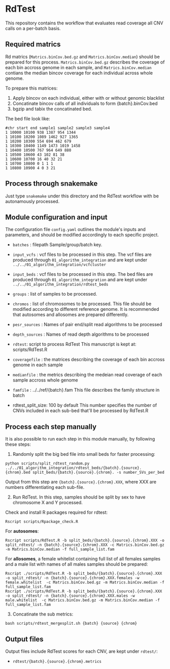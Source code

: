 # RdTest
This repository contains the workflow that evaluates read coverage all CNV calls on a per-batch basis.

## Required matrics
Rd matrics (`Matrics.binCov.bed.gz` and `Matrics.binCov.median`) should be prepared for this process.  `Matrics.binCov.bed.gz` describes the coverage of each bin accross genome in each sample, and `Matrics.binCov.median` contians the median bincov coverage for each individual across whole genome.

To prepare this matrices:
1. Apply bincov on each individual, either with or without genomic blacklist
2. Concatinate bincov calls of all individuals to form {batch}.binCov.bed
3. bgzip and tabix the concatinated bed.

The bed file look like:
```
#chr start end sample1 sample2 sample3 sample4
1 10000 10100 938 1387 954 1344
1 10100 10200 1089 1462 927 1365
1 10200 10300 554 694 462 679
1 10300 10400 1149 1473 1019 1458
1 10400 10500 767 964 649 880
1 10500 10600 43 102 81 38
1 10600 10700 16 40 32 21
1 10700 10800 0 1 1 1
1 10800 10900 4 0 3 21
```

## Process through snakemake
Just type `snakemake` under this directory and the RdTest workflow with be autonamously processed.

## Module configuration and input
The configuration file `config.yaml` outlines the module's inputs and parameters, and should be modified accordingly to each specific project. 

* `batches` : filepath
Sample/group/batch key.

* `input_vcfs` : vcf files to be processed in this step. 
The vcf files are produced through `01_algorithm_integration` and are kept under `../../01_algorithm_integration/vcfcluster`

* `input_beds` : vcf files to be processed in this step. 
The bed files are produced through `01_algorithm_integration` and are kept under `../../01_algorithm_integration/rdtest_beds`

* `groups` : list of samples to be processed.

* `chromos` : list of chromosomes to be processed.
This file should be modified according to different reference genome. It is recommended that autosomes and allosomes are prepared differently.

* `pesr_sources` : 
Names of pair end/split read algorithms to be processed

* `depth_sources` :
Names of read depth algorithms to be processed

* `rdtest`: script to process RdTest
This manuscript is kept at: scripts/RdTest.R

* `coveragefile` : the matrices describing the coverage of each bin accross genome in each sample

* `medianfile` : the metrics describing the medeian read coverage of each sample accross whole genome

* `famfile` : ../../ref/{batch}.fam
This file describes the family structure in batch

* rdtest_split_size: 100 by default
This number specifies the number of CNVs included in each sub-bed that'll be processed by RdTest.R 

## Process each step manually
It is also possible to run each step in this module manually, by following these steps:

1. Randomly split the big bed file into small beds for faster processing:
```
python scripts/split_rdtest_random.py ../../01_algorithm_integration/rdtest_beds/{batch}.{source}.{chrom}.bed split_beds/{batch}.{source}.{chrom}. -s number_SVs_per_bed
```
Output from this step are `{batch}.{source}.{chrom}.XXX`, where XXX are numbers differentiating each sub-file.

2. Run RdTest. In this step, samples should be split by sex to have chromosome X and Y processed. 

Check and install R packages required for rdtest:
```
Rscript scripts/Rpackage_check.R
``` 

For **autosomes**:

```
Rscript scripts/RdTest.R -b split_beds/{batch}.{source}.{chrom}.XXX -o split_rdtest/ -n {batch}.{source}.{chrom}.XXX -c Matrics.binCov.bed.gz -m Matrics.binCov.median -f full_sample_list.fam
```

For **allosomes**, a female whitelist containing full list of all females samples and a male list with names of all males samples should be prepared:
```
Rscript ./scripts/RdTest.R -b split_beds/{batch}.{source}.{chrom}.XXX -o split_rdtest/ -n {batch}.{source}.{chrom}.XXX.females -w female.whitelist  -c Matrics.binCov.bed.gz -m Matrics.binCov.median -f full_sample_list.fam
Rscript ./scripts/RdTest.R -b split_beds/{batch}.{source}.{chrom}.XXX -o split_rdtest/ -n {batch}.{source}.{chrom}.XXX.males -w male.whitelist  -c Matrics.binCov.bed.gz -m Matrics.binCov.median -f full_sample_list.fam
```

3. Concatinate the sub metrics:
```
bash scripts/rdtest_mergesplit.sh {batch} {source} {chrom}
```


## Output files
Output files include RdTest scores for each CNV, are kept under `rdtest/`:
* `rdtest/{batch}.{source}.{chrom}.metrics`


